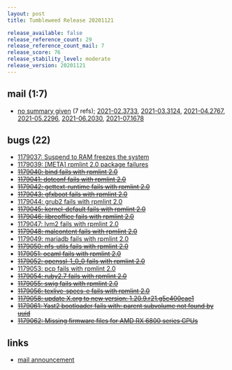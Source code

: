 ```yaml
---
layout: post
title: Tumbleweed Release 20201121

release_available: false
release_reference_count: 29
release_reference_count_mail: 7
release_score: 76
release_stability_level: moderate
release_version: 20201121
---
```


## mail (1:7)

- [no summary given](https://lists.opensuse.org/archives/list/factory@lists.opensuse.org/thread/6DPHSG2OAZEUP7URF2KOGTVLCSPBDTVU) (7 refs); [2021-02.3733](https://lists.opensuse.org/archives/list/factory@lists.opensuse.org/thread/6DPHSG2OAZEUP7URF2KOGTVLCSPBDTVU), [2021-03.3124](https://lists.opensuse.org/archives/list/factory@lists.opensuse.org/thread/6DPHSG2OAZEUP7URF2KOGTVLCSPBDTVU), [2021-04.2767](https://lists.opensuse.org/archives/list/factory@lists.opensuse.org/thread/6DPHSG2OAZEUP7URF2KOGTVLCSPBDTVU), [2021-05.2296](https://lists.opensuse.org/archives/list/factory@lists.opensuse.org/thread/6DPHSG2OAZEUP7URF2KOGTVLCSPBDTVU), [2021-06.2030](https://lists.opensuse.org/archives/list/factory@lists.opensuse.org/thread/6DPHSG2OAZEUP7URF2KOGTVLCSPBDTVU), [2021-07.1678](https://lists.opensuse.org/archives/list/factory@lists.opensuse.org/thread/6DPHSG2OAZEUP7URF2KOGTVLCSPBDTVU)

## bugs (22)

<!--more-->

- [1179037: Suspend to RAM freezes the system](https://bugzilla.opensuse.org/show_bug.cgi?id=1179037)
- [1179039: \[META\] rpmlint 2.0 package failures](https://bugzilla.opensuse.org/show_bug.cgi?id=1179039)
- ~~[1179040: bind fails with rpmlint 2.0](https://bugzilla.opensuse.org/show_bug.cgi?id=1179040)~~
- ~~[1179041: dotconf fails with rpmlint 2.0](https://bugzilla.opensuse.org/show_bug.cgi?id=1179041)~~
- ~~[1179042: gettext-runtime fails with rpmlint 2.0](https://bugzilla.opensuse.org/show_bug.cgi?id=1179042)~~
- ~~[1179043: gfxboot fails with rpmlint 2.0](https://bugzilla.opensuse.org/show_bug.cgi?id=1179043)~~
- [1179044: grub2 fails with rpmlint 2.0](https://bugzilla.opensuse.org/show_bug.cgi?id=1179044)
- ~~[1179045: kernel-default fails with rpmlint 2.0](https://bugzilla.opensuse.org/show_bug.cgi?id=1179045)~~
- ~~[1179046: libreoffice fails with rpmlint 2.0](https://bugzilla.opensuse.org/show_bug.cgi?id=1179046)~~
- [1179047: lvm2 fails with rpmlint 2.0](https://bugzilla.opensuse.org/show_bug.cgi?id=1179047)
- ~~[1179048: malcontent fails with rpmlint 2.0](https://bugzilla.opensuse.org/show_bug.cgi?id=1179048)~~
- [1179049: mariadb fails with rpmlint 2.0](https://bugzilla.opensuse.org/show_bug.cgi?id=1179049)
- ~~[1179050: nfs-utils fails with rpmlint 2.0](https://bugzilla.opensuse.org/show_bug.cgi?id=1179050)~~
- ~~[1179051: ocaml fails with rpmlint 2.0](https://bugzilla.opensuse.org/show_bug.cgi?id=1179051)~~
- ~~[1179052: openssl-1_0_0 fails with rpmlint 2.0](https://bugzilla.opensuse.org/show_bug.cgi?id=1179052)~~
- [1179053: pcp fails with rpmlint 2.0](https://bugzilla.opensuse.org/show_bug.cgi?id=1179053)
- ~~[1179054: ruby2.7 fails with rpmlint 2.0](https://bugzilla.opensuse.org/show_bug.cgi?id=1179054)~~
- ~~[1179055: swig fails with rpmlint 2.0](https://bugzilla.opensuse.org/show_bug.cgi?id=1179055)~~
- ~~[1179056: texlive-specs-e fails with rpmlint 2.0](https://bugzilla.opensuse.org/show_bug.cgi?id=1179056)~~
- ~~[1179058: update X.org to new version: 1.20.9.r21.g5c400cae1](https://bugzilla.opensuse.org/show_bug.cgi?id=1179058)~~
- ~~[1179061: Yast2 bootloader fails with: parent subvolume not found by uuid](https://bugzilla.opensuse.org/show_bug.cgi?id=1179061)~~
- ~~[1179062: Missing firmware files for AMD RX 6800 series GPUs](https://bugzilla.opensuse.org/show_bug.cgi?id=1179062)~~



## links

- [mail announcement](https://lists.opensuse.org/archives/list/factory@lists.opensuse.org/thread/6DPHSG2OAZEUP7URF2KOGTVLCSPBDTVU)
